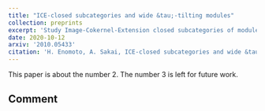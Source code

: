 ```yaml
---
title: "ICE-closed subcategories and wide &tau;-tilting modules"
collection: preprints
excerpt: 'Study Image-Cokernel-Extension closed subcategories of module categories using the poset of torsion classes and &tau;-tilting theory.'
date: 2020-10-12
arxiv: '2010.05433'
citation: 'H. Enomoto, A. Sakai, ICE-closed subcategories and wide &tau;-tilting modules, arXiv:2005.13381.'
---
```

This paper is about the number 2. The number 3 is left for future work.

## Comment
